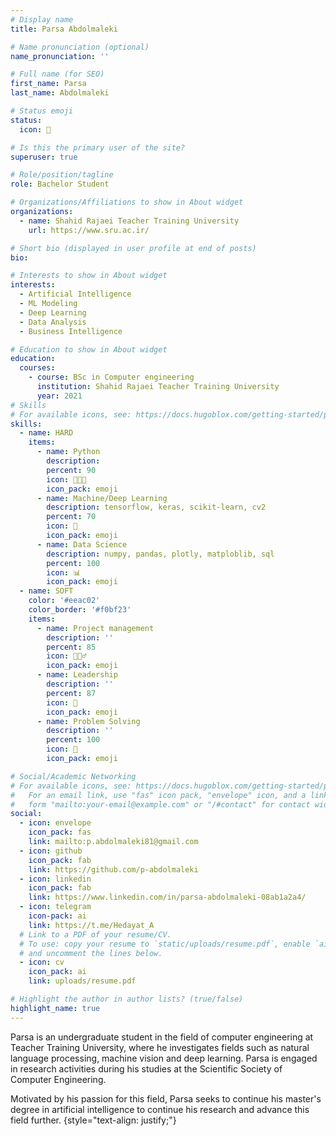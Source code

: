 ```yaml
---
# Display name
title: Parsa Abdolmaleki

# Name pronunciation (optional)
name_pronunciation: ''

# Full name (for SEO)
first_name: Parsa
last_name: Abdolmaleki

# Status emoji
status:
  icon: 🙂

# Is this the primary user of the site?
superuser: true

# Role/position/tagline
role: Bachelor Student

# Organizations/Affiliations to show in About widget
organizations:
  - name: Shahid Rajaei Teacher Training University
    url: https://www.sru.ac.ir/

# Short bio (displayed in user profile at end of posts)
bio: 

# Interests to show in About widget
interests:
  - Artificial Intelligence
  - ML Modeling
  - Deep Learning
  - Data Analysis
  - Business Intelligence

# Education to show in About widget
education:
  courses:
    - course: BSc in Computer engineering
      institution: Shahid Rajaei Teacher Training University
      year: 2021
# Skills
# For available icons, see: https://docs.hugoblox.com/getting-started/page-builder/#icons
skills:
  - name: HARD
    items:
      - name: Python
        description: 
        percent: 90
        icon: 👨🏻‍💻
        icon_pack: emoji
      - name: Machine/Deep Learning
        description: tensorflow, keras, scikit-learn, cv2
        percent: 70
        icon: 🧠
        icon_pack: emoji
      - name: Data Science
        description: numpy, pandas, plotly, matploblib, sql
        percent: 100
        icon: 📊
        icon_pack: emoji
  - name: SOFT
    color: '#eeac02'
    color_border: '#f0bf23'
    items:
      - name: Project management
        description: ''
        percent: 85
        icon: 🤵🏻‍♂️
        icon_pack: emoji
      - name: Leadership
        description: ''
        percent: 87
        icon: 🎯
        icon_pack: emoji
      - name: Problem Solving
        description: ''
        percent: 100
        icon: 📜
        icon_pack: emoji

# Social/Academic Networking
# For available icons, see: https://docs.hugoblox.com/getting-started/page-builder/#icons
#   For an email link, use "fas" icon pack, "envelope" icon, and a link in the
#   form "mailto:your-email@example.com" or "/#contact" for contact widget.
social:
  - icon: envelope
    icon_pack: fas
    link: mailto:p.abdolmaleki81@gmail.com
  - icon: github
    icon_pack: fab
    link: https://github.com/p-abdolmaleki
  - icon: linkedin
    icon_pack: fab
    link: https://www.linkedin.com/in/parsa-abdolmaleki-08ab1a2a4/
  - icon: telegram
    icon-pack: ai
    link: https://t.me/Hedayat_A
  # Link to a PDF of your resume/CV.
  # To use: copy your resume to `static/uploads/resume.pdf`, enable `ai` icons in `params.yaml`,
  # and uncomment the lines below.
  - icon: cv
    icon_pack: ai
    link: uploads/resume.pdf

# Highlight the author in author lists? (true/false)
highlight_name: true
---
```


Parsa is an undergraduate student in the field of computer engineering at Teacher Training University, where he investigates fields such as natural language processing, machine vision and deep learning. Parsa is engaged in research activities during his studies at the Scientific Society of Computer Engineering.

Motivated by his passion for this field, Parsa seeks to continue his master's degree in artificial intelligence to continue his research and advance this field further.
{style="text-align: justify;"}
